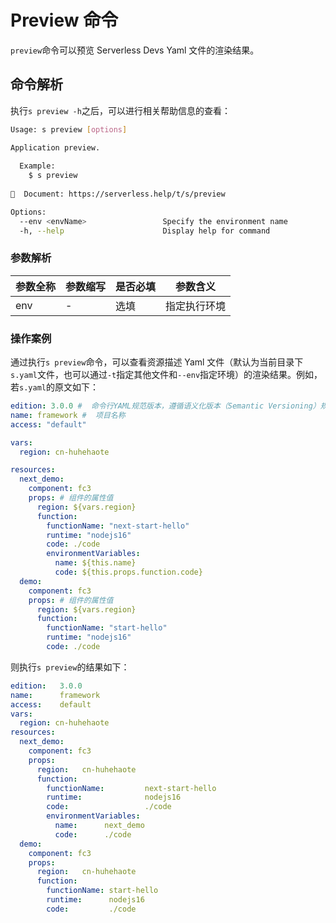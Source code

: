 # Preview 命令

`preview`命令可以预览 Serverless Devs Yaml 文件的渲染结果。

## 命令解析

执行`s preview -h`之后，可以进行相关帮助信息的查看：

```bash
Usage: s preview [options]

Application preview.
  
  Example:
    $ s preview
    
📖  Document: https://serverless.help/t/s/preview

Options:
  --env <envName>                 Specify the environment name
  -h, --help                      Display help for command
```

### 参数解析

| 参数全称 | 参数缩写 | 是否必填 | 参数含义     |
| -------- | -------- | -------- | ------------ |
| env      | -        | 选填     | 指定执行环境 |

### 操作案例

通过执行`s preview`命令，可以查看资源描述 Yaml 文件（默认为当前目录下`s.yaml`文件，也可以通过`-t`指定其他文件和`--env`指定环境）的渲染结果。例如，若`s.yaml`的原文如下：

```yaml
edition: 3.0.0 #  命令行YAML规范版本，遵循语义化版本（Semantic Versioning）规范
name: framework #  项目名称
access: "default"

vars:
  region: cn-huhehaote

resources:
  next_demo:
    component: fc3
    props: # 组件的属性值
      region: ${vars.region}
      function:
        functionName: "next-start-hello"
        runtime: "nodejs16"
        code: ./code
        environmentVariables:
          name: ${this.name}
          code: ${this.props.function.code}
  demo:
    component: fc3
    props: # 组件的属性值
      region: ${vars.region}
      function:
        functionName: "start-hello"
        runtime: "nodejs16"
        code: ./code
```

则执行`s preview`的结果如下：

```yaml
edition:   3.0.0
name:      framework
access:    default
vars: 
  region: cn-huhehaote
resources: 
  next_demo: 
    component: fc3
    props: 
      region:   cn-huhehaote
      function: 
        functionName:         next-start-hello
        runtime:              nodejs16
        code:                 ./code
        environmentVariables: 
          name:      next_demo
          code:      ./code
  demo: 
    component: fc3
    props: 
      region:   cn-huhehaote
      function: 
        functionName: start-hello
        runtime:      nodejs16
        code:         ./code
```
